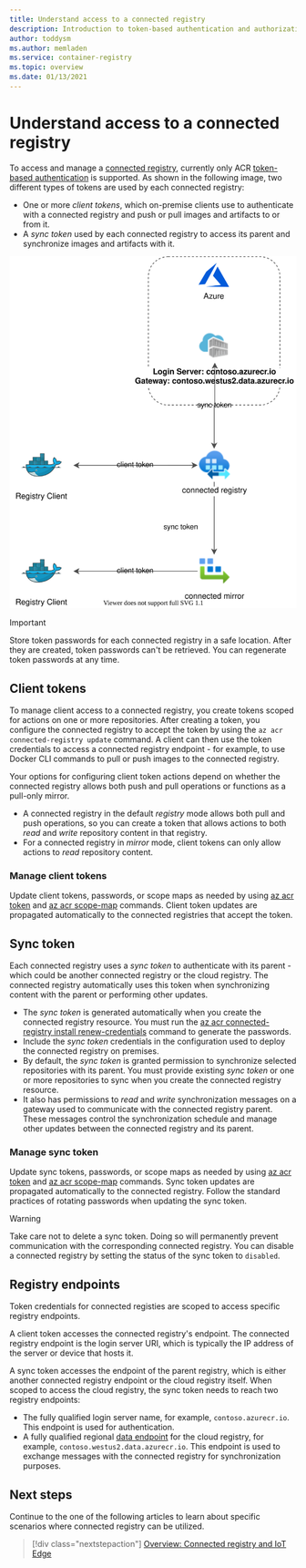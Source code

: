 ```yaml
---
title: Understand access to a connected registry
description: Introduction to token-based authentication and authorization for connected registries in Azure Container Registry
author: toddysm
ms.author: memladen
ms.service: container-registry
ms.topic: overview
ms.date: 01/13/2021
---
```


# Understand access to a connected registry

To access and manage a [connected registry](intro-connected-registry.md), currently only ACR [token-based authentication](container-registry-repository-scoped-permissions.md) is supported. As shown in the following image, two different types of tokens are used by each connected registry:

* One or more *client tokens*, which on-premise clients use to authenticate with a connected registry and push or pull images and artifacts to or from it.
* A *sync token* used by each connected registry to access its parent and synchronize images and artifacts with it.

![Connected Registry Authentication Overview](media/connected-registry/connected-registry-authentication-overview.svg)

> [!IMPORTANT]
> Store token passwords for each connected registry in a safe location. After they are created, token passwords can't be retrieved. You can regenerate token passwords at any time.

## Client tokens

To manage client access to a connected registry, you create tokens scoped for actions on one or more repositories. After creating a token, you configure the connected registry to accept the token by using the `az acr connected-registry update` command. A client can then use the token credentials to access a connected registry endpoint - for example, to use Docker CLI commands to pull or push images to the connected registry.

Your options for configuring client token actions depend on whether the connected registry allows both push and pull operations or functions as a pull-only mirror. 
* A connected registry in the default *registry* mode allows both pull and push operations, so you can create a token that allows actions to both *read* and *write* repository content in that registry. 
* For a connected registry in *mirror* mode, client tokens can only allow actions to *read* repository content.

### Manage client tokens

Update client tokens, passwords, or scope maps as needed by using [az acr token](/cli/az/acr#az_acr_token) and [az acr scope-map](/cli/az/acr#az_acr_scope-map) commands. Client token updates are propagated automatically to the connected registries that accept the token.

## Sync token

Each connected registry uses a *sync token* to authenticate with its parent - which could be another connected registry or the cloud registry. The connected registry automatically uses this token when synchronizing content with the parent or performing other updates. 

* The *sync token* is generated automatically when you create the connected registry resource. You must run the [az acr connected-registry install renew-credentials][az-acr-install-renew-credentials] command to generate the passwords.
* Include the *sync token* credentials in the configuration used to deploy the connected registry on premises. 
* By default, the *sync token* is granted permission to synchronize selected repositories with its parent. You must provide existing *sync token* or one or more repositories to sync when you create the connected registry resource.
* It also has permissions to *read* and *write* synchronization messages on a gateway used to communicate with the connected registry parent. These messages control the synchronization schedule and manage other updates between the connected registry and its parent.

### Manage sync token

Update sync tokens, passwords, or scope maps as needed by using [az acr token](/cli/az/acr#az_acr_token) and [az acr scope-map](/cli/az/acr#az_acr_scope-map) commands. Sync token updates are propagated automatically to the connected registry. Follow the standard practices of rotating passwords when updating the sync token.

> [!WARNING]
> Take care not to delete a sync token. Doing so will permanently prevent communication with the corresponding connected registry. You can disable a connected registry by setting the status of the sync token to `disabled`. 

## Registry endpoints

Token credentials for connected registies are scoped to access specific registry endpoints. 

A client token accesses the connected registry's endpoint. The connected registry endpoint is the login server URI, which is typically the IP address of the server or device that hosts it.

A sync token accesses the endpoint of the parent registry, which is either another connected registry endpoint or the cloud registry itself. When scoped to access the cloud registry, the sync token needs to reach two registry endpoints:

- The fully qualified login server name, for example, `contoso.azurecr.io`. This endpoint is used for authentication.
- A fully qualified regional [data endpoint](https://docs.microsoft.com/azure/container-registry/container-registry-firewall-access-rules#enable-dedicated-data-endpoints) for the cloud registry, for example, `contoso.westus2.data.azurecr.io`. This endpoint is used to exchange messages with the connected registry for synchronization purposes. 

## Next steps

Continue to the one of the following articles to learn about specific scenarios where connected registry can be utilized.

> [!div class="nextstepaction"]
> [Overview: Connected registry and IoT Edge][overview-connected-registry-and-iot-edge]

<!-- LINKS - internal -->
[az-acr-install-renew-credentials]: /cli/azure/acr#az-acr-install-renew-credentials
[overview-connected-registry-and-iot-edge]:overview-connected-registry-and-iot-edge.md
[repository-scoped-permissions]: container-registry-repository-scoped-permissions.md
